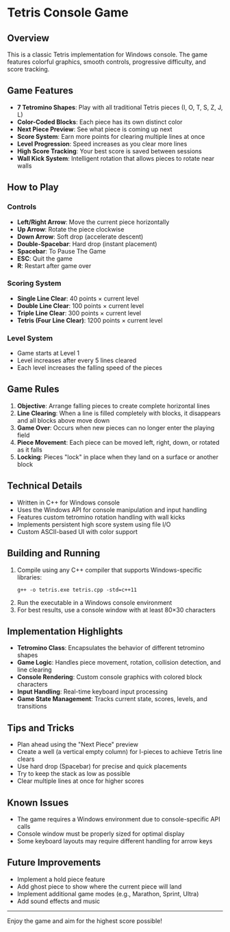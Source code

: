 # Tetris Console Game

## Overview
This is a classic Tetris implementation for Windows console. The game features colorful graphics, smooth controls, progressive difficulty, and score tracking.

## Game Features
- **7 Tetromino Shapes**: Play with all traditional Tetris pieces (I, O, T, S, Z, J, L)
- **Color-Coded Blocks**: Each piece has its own distinct color
- **Next Piece Preview**: See what piece is coming up next
- **Score System**: Earn more points for clearing multiple lines at once
- **Level Progression**: Speed increases as you clear more lines
- **High Score Tracking**: Your best score is saved between sessions
- **Wall Kick System**: Intelligent rotation that allows pieces to rotate near walls

## How to Play

### Controls
- **Left/Right Arrow**: Move the current piece horizontally
- **Up Arrow**: Rotate the piece clockwise
- **Down Arrow**: Soft drop (accelerate descent)
- **Double-Spacebar**: Hard drop (instant placement)
- **Spacebar**: To Pause The Game 
- **ESC**: Quit the game
- **R**: Restart after game over

### Scoring System
- **Single Line Clear**: 40 points × current level
- **Double Line Clear**: 100 points × current level
- **Triple Line Clear**: 300 points × current level
- **Tetris (Four Line Clear)**: 1200 points × current level

### Level System
- Game starts at Level 1
- Level increases after every 5 lines cleared
- Each level increases the falling speed of the pieces

## Game Rules
1. **Objective**: Arrange falling pieces to create complete horizontal lines
2. **Line Clearing**: When a line is filled completely with blocks, it disappears and all blocks above move down
3. **Game Over**: Occurs when new pieces can no longer enter the playing field
4. **Piece Movement**: Each piece can be moved left, right, down, or rotated as it falls
5. **Locking**: Pieces "lock" in place when they land on a surface or another block

## Technical Details
- Written in C++ for Windows console
- Uses the Windows API for console manipulation and input handling
- Features custom tetromino rotation handling with wall kicks
- Implements persistent high score system using file I/O
- Custom ASCII-based UI with color support

## Building and Running
1. Compile using any C++ compiler that supports Windows-specific libraries:
   ```
   g++ -o tetris.exe tetris.cpp -std=c++11
   ```
2. Run the executable in a Windows console environment
3. For best results, use a console window with at least 80×30 characters

## Implementation Highlights
- **Tetromino Class**: Encapsulates the behavior of different tetromino shapes
- **Game Logic**: Handles piece movement, rotation, collision detection, and line clearing
- **Console Rendering**: Custom console graphics with colored block characters
- **Input Handling**: Real-time keyboard input processing
- **Game State Management**: Tracks current state, scores, levels, and transitions

## Tips and Tricks
- Plan ahead using the "Next Piece" preview
- Create a well (a vertical empty column) for I-pieces to achieve Tetris line clears
- Use hard drop (Spacebar) for precise and quick placements
- Try to keep the stack as low as possible
- Clear multiple lines at once for higher scores

## Known Issues
- The game requires a Windows environment due to console-specific API calls
- Console window must be properly sized for optimal display
- Some keyboard layouts may require different handling for arrow keys

## Future Improvements
- Implement a hold piece feature
- Add ghost piece to show where the current piece will land
- Implement additional game modes (e.g., Marathon, Sprint, Ultra)
- Add sound effects and music

---

Enjoy the game and aim for the highest score possible!

